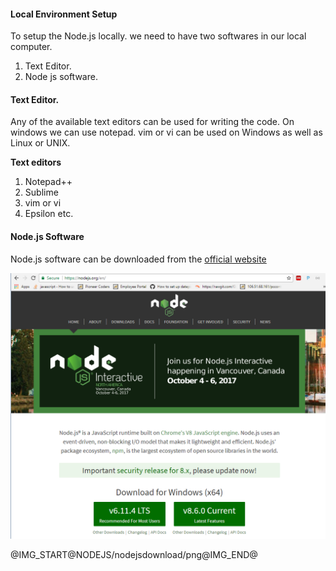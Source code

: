 <h4>Local Environment Setup</h4>
<p>To setup the Node.js locally. we need to have two softwares in our local computer.</p>
<ol type="1">
	<li>Text Editor.</li>
	<li>Node js software.</li>
</ol>
<h4>Text Editor.</h4>
<p>Any of the available text editors can be used for writing the code. On windows we can use notepad. vim or vi can be used on Windows as well as Linux or UNIX.</p>
<span><b>Text editors</b></span>
<ol type="1">
	<li>Notepad++</li>
	<li>Sublime</li>
	<li>vim or vi</li>
	<li>Epsilon etc.</li>
</ol>
<h4>Node.js Software</h4>
<p>Node.js software can be downloaded from the <a href="https://nodejs.org/en/" target="_blank">official  website</a></p>

![nodejsdownload](https://github.com/pioneercoders/pc-tutorials/blob/master/node-js/images/nodejsdownload.PNG)

@IMG_START@NODEJS/nodejsdownload/png@IMG_END@
